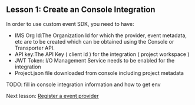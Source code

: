 ## Lesson 1: Create an Console Integration 

In order to use custom event SDK, you need to have:
* IMS Org Id:The Organization Id for which the provider, event metadata, etc are to be created which can be obtained using the Console or Transporter API.
* API key:The API Key ( client id ) for the integration ( project workspace ) 
* JWT Token: I/O Management Service needs to be enabled for the integration
* Project.json file downloaded from console including project metadata 


TODO: fill in console integration information and how to get env 


Next lesson: [Register a event provider](lesson2.md)